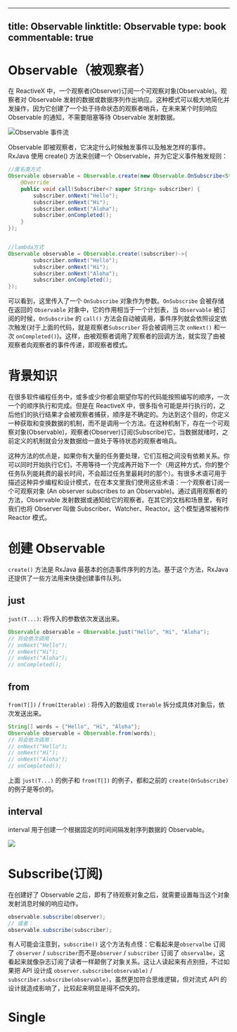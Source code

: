 
---
title: Observable
linktitle: Observable
type: book
commentable: true
---

# Observable（被观察者）

在 ReactiveX 中，一个观察者(Observer)订阅一个可观察对象(Observable)。观察者对 Observable 发射的数据或数据序列作出响应。这种模式可以极大地简化并发操作，因为它创建了一个处于待命状态的观察者哨兵，在未来某个时刻响应 Observable 的通知，不需要阻塞等待 Observable 发射数据。

![Observable 事件流](https://s2.ax1x.com/2019/12/19/QqTJHS.png)

Observable 即被观察者，它决定什么时候触发事件以及触发怎样的事件。RxJava 使用 create() 方法来创建一个 Observable，并为它定义事件触发规则：

```java
//匿名类方式
Observable observable = Observable.create(new Observable.OnSubscribe<String>() {
    @Override
    public void call(Subscriber<? super String> subscriber) {
        subscriber.onNext("Hello");
        subscriber.onNext("Hi");
        subscriber.onNext("Aloha");
        subscriber.onCompleted();
    }
});


//lambda方式
Observable observable = Observable.create((subscriber)->{
        subscriber.onNext("Hello");
        subscriber.onNext("Hi");
        subscriber.onNext("Aloha");
        subscriber.onCompleted();
});
```

可以看到，这里传入了一个 `OnSubscribe` 对象作为参数。`OnSubscribe` 会被存储在返回的 `Observable` 对象中，它的作用相当于一个计划表，当 `Observable` 被订阅的时候，`OnSubscribe` 的 `call()` 方法会自动被调用，事件序列就会依照设定依次触发(对于上面的代码，就是观察者`Subscriber` 将会被调用三次 `onNext()` 和一次 `onCompleted()`)。这样，由被观察者调用了观察者的回调方法，就实现了由被观察者向观察者的事件传递，即观察者模式。

# 背景知识

在很多软件编程任务中，或多或少你都会期望你写的代码能按照编写的顺序，一次一个的顺序执行和完成。但是在 ReactiveX 中，很多指令可能是并行执行的，之后他们的执行结果才会被观察者捕获，顺序是不确定的。为达到这个目的，你定义一种获取和变换数据的机制，而不是调用一个方法。在这种机制下，存在一个可观察对象(Observable)，观察者(Observer)订阅(Subscribe)它，当数据就绪时，之前定义的机制就会分发数据给一直处于等待状态的观察者哨兵。

这种方法的优点是，如果你有大量的任务要处理，它们互相之间没有依赖关系。你可以同时开始执行它们，不用等待一个完成再开始下一个（用这种方式，你的整个任务队列能耗费的最长时间，不会超过任务里最耗时的那个）。有很多术语可用于描述这种异步编程和设计模式，在在本文里我们使用这些术语：一个观察者订阅一个可观察对象 (An observer subscribes to an Observable)。通过调用观察者的方法，Observable 发射数据或通知给它的观察者。在其它的文档和场景里，有时我们也将 Observer 叫做 Subscriber、Watcher、Reactor。这个模型通常被称作 Reactor 模式。

# 创建 Observable

`create()` 方法是 RxJava 最基本的创造事件序列的方法。基于这个方法，RxJava 还提供了一些方法用来快捷创建事件队列。

## just

`just(T...)`: 将传入的参数依次发送出来。

```java
Observable observable = Observable.just("Hello", "Hi", "Aloha");
// 将会依次调用：
// onNext("Hello");
// onNext("Hi");
// onNext("Aloha");
// onCompleted();
```

## from

`from(T[])` / `from(Iterable)` : 将传入的数组或 `Iterable` 拆分成具体对象后，依次发送出来。

```java
String[] words = {"Hello", "Hi", "Aloha"};
Observable observable = Observable.from(words);
// 将会依次调用：
// onNext("Hello");
// onNext("Hi");
// onNext("Aloha");
// onCompleted();
```

上面 `just(T...)` 的例子和 `from(T[])` 的例子，都和之前的 `create(OnSubscribe)` 的例子是等价的。

## interval

interval 用于创建一个根据固定的时间间隔发射序列数据的 Observable。

![](http://reactivex.io/documentation/operators/images/interval.c.png)

# Subscribe(订阅)

在创建好了 Observable 之后，即有了待观察对象之后，就需要设置每当这个对象发射消息时候的响应动作。

```java
observable.subscribe(observer);
// 或者：
observable.subscribe(subscriber);
```

有人可能会注意到，`subscribe()` 这个方法有点怪：它看起来是`observalbe` 订阅了 `observer` / `subscriber`而不是`observer` / `subscriber` 订阅了 `observalbe`，这看起来就像杂志订阅了读者一样颠倒了对象关系。这让人读起来有点别扭，不过如果把 API 设计成 `observer.subscribe(observable)` / `subscriber.subscribe(observable)`，虽然更加符合思维逻辑，但对流式 API 的设计就造成影响了，比较起来明显是得不偿失的。

# Single

    